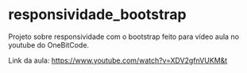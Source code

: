 # responsividade_bootstrap

Projeto sobre responsividade com o bootstrap feito para vídeo aula no youtube do OneBitCode.

Link da aula: https://www.youtube.com/watch?v=XDV2gfnVUKM&t
